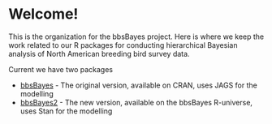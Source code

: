 # Welcome!

This is the organization for the bbsBayes project. Here is where we keep the work related to our R packages for conducting hierarchical Bayesian analysis of North American breeding bird survey data.

Current we have two packages

- [bbsBayes](https://github.com/bbsBayes/bbsBayes) - The original version, available on CRAN, uses JAGS for the modelling
- [bbsBayes2](https://github.com/bbsBayes/bbsBayes2) - The new version, available on the bbsBayes R-universe, uses Stan for the modelling
